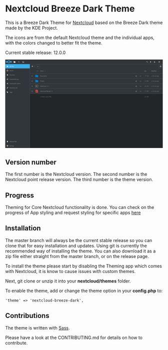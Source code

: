 # Nextcloud Breeze Dark Theme
This is a Breeze Dark Theme for [Nextcloud](https://nextcloud.com) based on the Breeze Dark theme made by the KDE Project.

The icons are from the default Nextcloud theme and the individual apps, with the colors changed to better fit the theme.

Current stable release: 12.0.0

![screenshot of theme](screenshot.png)

## Version number

The first number is the Nextcloud version. The second number is the Nextcloud point release version. The third number is the theme version.

## Progress
Theming for Core Nextcloud functionality is done. You can check on the progress of App styling and request styling for specific apps [here](https://github.com/mwalbeck/nextcloud-breeze-dark/issues/2)

## Installation
The master branch will always be the current stable release so you can clone that for easy installation and updates. Using git is currently the recommended way of installing the theme. You can also download it as a zip file either straight from the master branch, or on the release page.

To install the theme please start by disabling the Theming app which comes with Nextcloud, it is know to cause issues with custom themes.

Next, git clone or unzip it into your **nextcloud/themes** folder.

To enable the theme, add or change the theme option in your **config.php** to:

    'theme' => 'nextcloud-breeze-dark',

## Contributions

The theme is written with [Sass](http://sass-lang.com/).

Please have a look at the CONTRIBUTING.md for details on how to contribute.